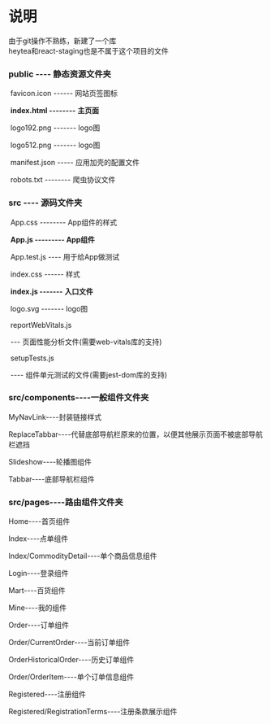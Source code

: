 # 说明
由于git操作不熟练，新建了一个库  
heytea和react-staging也是不属于这个项目的文件

### public ---- 静态资源文件夹

​            favicon.icon ------ 网站页签图标

​            **index.html --------** **主页面**

​            logo192.png ------- logo图

​            logo512.png ------- logo图

​            manifest.json ----- 应用加壳的配置文件

​            robots.txt -------- 爬虫协议文件

### src ---- 源码文件夹

​            App.css -------- App组件的样式

​            **App.js --------- App组件**

​            App.test.js ---- 用于给App做测试

​            index.css ------ 样式

​            **index.js -------** **入口文件**

​            logo.svg ------- logo图

​            reportWebVitals.js

​                    --- 页面性能分析文件(需要web-vitals库的支持)

​            setupTests.js

​                    ---- 组件单元测试的文件(需要jest-dom库的支持)

### src/components----一般组件文件夹

MyNavLink----封装链接样式

ReplaceTabbar----代替底部导航栏原来的位置，以便其他展示页面不被底部导航栏遮挡

Slideshow----轮播图组件

Tabbar----底部导航栏组件

### src/pages----路由组件文件夹

Home----首页组件

Index----点单组件

Index/CommodityDetail----单个商品信息组件

Login----登录组件

Mart----百货组件

Mine----我的组件

Order----订单组件

Order/CurrentOrder----当前订单组件

OrderHistoricalOrder----历史订单组件

Order/OrderItem----单个订单信息组件

Registered----注册组件

Registered/RegistrationTerms----注册条款展示组件





